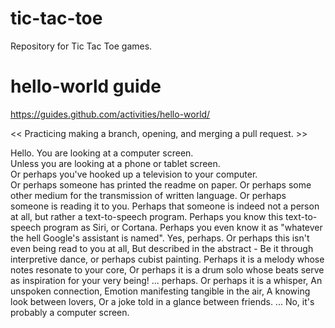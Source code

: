 # tic-tac-toe
Repository for Tic Tac Toe games.

# hello-world guide
https://guides.github.com/activities/hello-world/

<< Practicing making a branch, opening, and merging a pull request. >>

Hello. You are looking at a computer screen. \
Unless you are looking at a phone or tablet screen. \
Or perhaps you've hooked up a television to your computer. \
Or perhaps someone has printed the readme on paper.
Or perhaps some other medium for the transmission of written language.
Or perhaps someone is reading it to you.
Perhaps that someone is indeed not a person at all, but rather a text-to-speech program.
Perhaps you know this text-to-speech program as Siri, or Cortana.
Perhaps you even know it as "whatever the hell Google's assistant is named".
Yes, perhaps.
Or perhaps this isn't even being read to you at all,
But described in the abstract -
Be it through interpretive dance, or perhaps cubist painting.
Perhaps it is a melody whose notes resonate to your core,
Or perhaps it is a drum solo whose beats serve as inspiration for your very being!
... perhaps.
Or perhaps it is a whisper,
An unspoken connection,
Emotion manifesting tangible in the air,
A knowing look between lovers,
Or a joke told in a glance between friends.
...
No, it's probably a computer screen.
